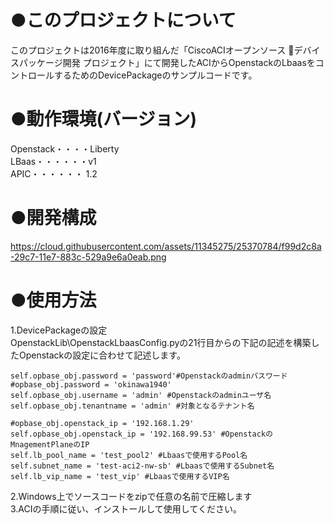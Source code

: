 # ●このプロジェクトについて  
このプロジェクトは2016年度に取り組んだ「CiscoACIオープンソース デバイスパッケージ開発 プロジェクト」にて開発したACIからOpenstackのLbaasをコントロールするためのDevicePackageのサンプルコードです。  
  
# ●動作環境(バージョン)  
Openstack・・・・Liberty  
LBaas・・・・・・v1  
APIC・・・・・・ 1.2  
  
# ●開発構成  
https://cloud.githubusercontent.com/assets/11345275/25370784/f99d2c8a-29c7-11e7-883c-529a9e6a0eab.png
# ●使用方法  
1.DevicePackageの設定  
OpenstackLib\OpenstackLbaasConfig.pyの21行目からの下記の記述を構築したOpenstackの設定に合わせて記述します。  
  
    self.opbase_obj.password = 'password'#Openstackのadminパスワード
    #opbase_obj.password = 'okinawa1940'
    self.opbase_obj.username = 'admin' #Openstackのadminユーザ名
    self.opbase_obj.tenantname = 'admin' #対象となるテナント名
    
    #opbase_obj.openstack_ip = '192.168.1.29'
    self.opbase_obj.openstack_ip = '192.168.99.53' #OpenstackのMnagementPlaneのIP
    self.lb_pool_name = 'test_pool2' #Lbaasで使用するPool名
    self.subnet_name = 'test-aci2-nw-sb' #Lbaasで使用するSubnet名
    self.lb_vip_name = 'test_vip' #Lbaasで使用するVIP名
  
2.Windows上でソースコードをzipで任意の名前で圧縮します  
3.ACIの手順に従い、インストールして使用してください。  
